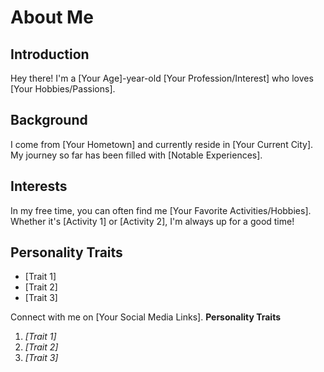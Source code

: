 # About Me

## Introduction
Hey there! I'm a [Your Age]-year-old [Your Profession/Interest] who loves [Your Hobbies/Passions].

## Background
I come from [Your Hometown] and currently reside in [Your Current City]. My journey so far has been filled with [Notable Experiences].

## Interests
In my free time, you can often find me [Your Favorite Activities/Hobbies]. Whether it's [Activity 1] or [Activity 2], I'm always up for a good time!

## Personality Traits
- [Trait 1]
- [Trait 2]
- [Trait 3]

Connect with me on [Your Social Media Links].
**Personality Traits**
1. *\[Trait 1\]*
2. *\[Trait 2\]*
3. *\[Trait 3\]*